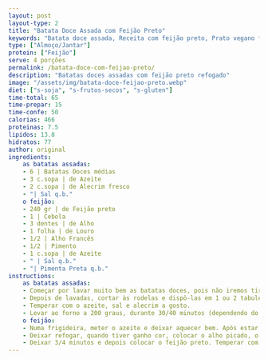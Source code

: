 ```yaml
---
layout: post
layout-type: 2
title: "Batata Doce Assada com Feijão Preto"
keywords: "Batata doce assada, Receita com feijão preto, Prato vegano fácil, Batata doce saudável, Feijão preto refogado, Batatas doces ao forno com legumes, Prato principal vegano, Receita saudável de batatas e feijão, Jantar vegano com batata doce, Pratos veganos ao forno"
type: ["Almoço/Jantar"]
protein: ["Feijão"]
serve: 4 porções
permalink: /batata-doce-com-feijao-preto/
description: "Batatas doces assadas com feijão preto refogado"
image: "/assets/img/batata-doce-feijao-preto.webp"
diet: ["s-soja", "s-frutos-secos", "s-gluten"]
time-total: 65
time-prepar: 15
time-confe: 50
calorias: 466
proteinas: 7.5
lipidos: 13.8
hidratos: 77
author: original
ingredients:
    as batatas assadas:
    - 6 | Batatas Doces médias
    - 3 c.sopa | de Azeite
    - 2 c.sopa | de Alecrim fresco
    - "| Sal q.b."
    o feijão:
    - 240 gr | de Feijão preto
    - 1 | Cebola
    - 3 dentes | de Alho
    - 1 folha | de Louro
    - 1/2 | Alho Francês
    - 1/2 | Pimento
    - 1 c.sopa | de Azeite
    - " | Sal q.b."
    - "| Pimenta Preta q.b."
instructions:
    as batatas assadas:
    - Começar por lavar muito bem as batatas doces, pois não iremos tirar a pele. 
    - Depois de lavadas, cortar às rodelas e dispô-las em 1 ou 2 tabuleiros (dependente do tamanho).
    - Temperar com o azeite, sal e alecrim a gosto.
    - Levar ao forno a 200 graus, durante 30/40 minutos (dependendo do forno). Durante a cozedura, ir virando as rodelas de batata doce.
    o feijão:
    - Numa frigideira, meter o azeite e deixar aquecer bem. Após estar quente, colocar o louro e a cebola picada.
    - Deixar refogar, quando tiver ganho cor, colocar o alho picado, o pimento picado e o alho francês (cortado às rodelas).
    - Deixar 3/4 minutos e depois colocar o feijão preto. Temperar com o sal e a pimenta preta. Deixar mais 3/4 minutos e está pronto a servir com as batatas e uma salada (opcional).
---
```

